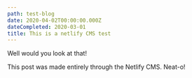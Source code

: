 ```yaml
---
path: test-blog
date: 2020-04-02T00:00:00.000Z
dateCompleted: 2020-03-01
title: This is a netlify CMS test
---
```

Well would you look at that!

This post was made entirely through the Netlify CMS. Neat-o!